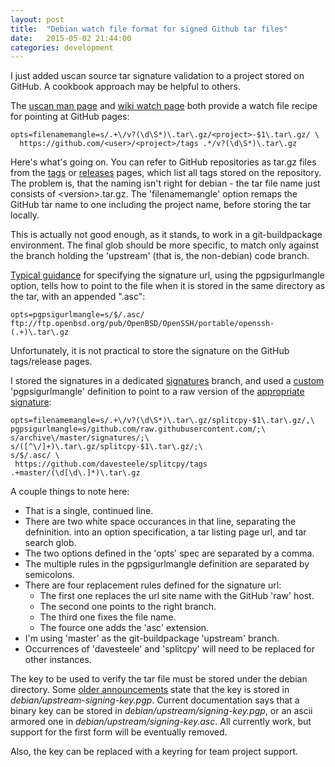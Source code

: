 ```yaml
---
layout: post
title:  "Debian watch file format for signed Github tar files"
date:   2015-05-02 21:44:00
categories: development
---
```


I just added uscan source tar signature validation to a project stored on
GitHub. A cookbook approach may be helpful to others.

The [uscan man page][] and [wiki watch page][] both provide a watch file
recipe for pointing at GitHub pages:

[uscan man page]: http://manpages.debian.org/cgi-bin/man.cgi?query=uscan
[wiki watch page]: https://wiki.debian.org/debian/watch#GitHub

    opts=filenamemangle=s/.+\/v?(\d\S*)\.tar\.gz/<project>-$1\.tar\.gz/ \
      https://github.com/<user>/<project>/tags .*/v?(\d\S*)\.tar\.gz

Here's what's going on. You can refer to GitHub repositories as tar.gz files
from the [tags][] or [releases][] pages, which list all tags stored on the
repository. The problem is, that the naming isn't right for debian - the
tar file name just consists of \<version\>.tar.gz. The 'filenamemangle'
option remaps the GitHub tar name to one including the project name, before
storing the tar locally.

[tags]: https://github.com/davesteele/splitcpy/tags
[releases]: https://github.com/davesteele/splitcpy/releases

This is actually not good enough, as it stands, to work in a git-buildpackage
environment. The final glob should be more specific, to match only against the
branch holding the 'upstream' (that is, the non-debian) code branch.

[Typical guidance][] for specifying the signature url, using the pgpsigurlmangle
option, tells how to point to the file when it is stored in the same directory
as the tar, with an appended ".asc":

[Typical guidance]: https://wiki.debian.org/debian/watch#Cryptographic_signature_verification

    opts=pgpsigurlmangle=s/$/.asc/ ftp://ftp.openbsd.org/pub/OpenBSD/OpenSSH/portable/openssh-(.+)\.tar\.gz

Unfortunately, it is not practical to store the signature on the GitHub tags/release
pages.

I stored the signatures in a dedicated [signatures][] branch, and used a
[custom][] 'pgpsigurlmangle' definition to point to a raw version of the
[appropriate signature][]:

[signatures]: https://github.com/davesteele/splitcpy/tree/signatures
[custom]: https://raw.githubusercontent.com/davesteele/splitcpy/debian/debian/watch
[appropriate signature]: https://raw.githubusercontent.com/davesteele/splitcpy/signatures/splitcpy-0.1.tar.gz.asc

    opts=filenamemangle=s/.+\/v?(\d\S*)\.tar\.gz/splitcpy-$1\.tar\.gz/,\
    pgpsigurlmangle=s/github.com/raw.githubusercontent.com/;\
    s/archive\/master/signatures/;\
    s/([^\/]+)\.tar\.gz/splitcpy-$1\.tar\.gz/;\
    s/$/.asc/ \
     https://github.com/davesteele/splitcpy/tags .+master/(\d[\d\.]*)\.tar\.gz

A couple things to note here:

* That is a single, continued line.
* There are two white space occurances in that line, separating the defninition.
into an option specification, a tar listing page url, and tar search glob.
* The two options defined in the 'opts' spec are separated by a comma.
* The multiple rules in the pgpsigurlmangle definition are separated by
semicolons.
* There are four replacement rules defined for the signature url:
  * The first one replaces the url site name with the GitHub 'raw' host.
  * The second one points to the right branch.
  * The third one fixes the file name.
  * The fource one adds the 'asc' extension.
* I'm using 'master' as the git-buildpackage 'upstream' branch.
* Occurrences of 'davesteele' and 'splitcpy' will need to be replaced for
other instances.

The key to be used to verify the tar file must be stored under the debian
directory.
Some [older announcements][] state that the key is stored in
*debian/upstream-signing-key.pgp*. Current documentation says that a binary key
can be stored in *debian/upstream/signing-key.pgp*, or an ascii armored one in
*debian/upstream/signing-key.asc*. All currently work, but support for the
first form will be eventually removed.

[older announcements]: http://debian-administration.org/users/dkg/weblog/106

Also, the key can be replaced with a keyring for team project support.


